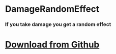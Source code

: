 # DamageRandomEffect
### If you take damage you get a random effect

# [Download from Github](https://github.com/DasPhiller/damagerandomeffect-addon/releases/download/1.0.0/RandomEffect-MChallenge-Addon-1.0.0.jar)
